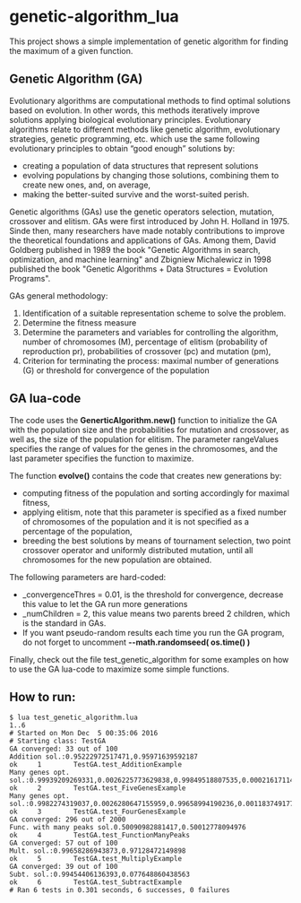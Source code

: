 # genetic-algorithm_lua

This project shows a simple implementation of genetic algorithm for finding the maximum of a given function.

## Genetic Algorithm (GA)

Evolutionary algorithms are computational methods to find optimal solutions based on evolution. In other words, this methods iteratively improve solutions applying biological evolutionary principles. Evolutionary algorithms relate to different methods like genetic algorithm, evolutionary strategies, genetic programming, etc. which use the same following evolutionary principles to obtain “good enough” solutions by:
  * creating a population of data structures that represent solutions
  * evolving populations by changing those solutions, combining them to create new ones, and, on average, 
  * making the better-suited survive and the worst-suited perish. 

Genetic algorithms (GAs) use the genetic operators selection, mutation, crossover and elitism. GAs were first introduced by John H. Holland in 1975. Sinde then, many researchers have made notably contributions to improve the theoretical foundations and applications of GAs. Among them, David Goldberg published in 1989 the book "Genetic Algorithms in search, optimization, and machine learning" and Zbigniew Michalewicz in 1998 published the book "Genetic Algorithms + Data Structures = Evolution Programs".
 
 GAs general methodology:
 1. Identification of a suitable representation scheme to solve the problem.
 2. Determine the fitness measure
 3. Determine the parameters and variables for controlling the algorithm, number of chromosomes (M), percentage of elitism (probability of reproduction pr), probabilities of crossover (pc) and mutation (pm), 
 4. Criterion for terminating the process: maximal number of generations (G) or threshold for convergence of the population

## GA lua-code

The code uses the **GenerticAlgorithm.new()** function to initialize the GA with the population size and the probabilities for mutation and crossover, as well as, the size of the population for elitism. The parameter rangeValues specifies the range of values for the genes in the chromosomes, and the last parameter specifies the function to maximize.

The function **evolve()** contains the code that creates new generations by:
  * computing fitness of the population and sorting accordingly for maximal fitness, 
  * applying elitism, note that this parameter is specified as a fixed number of chromosomes of the population and it is not specified as a percentage of the population, 
  * breeding the best solutions by means of tournament selection, two point crossover operator and uniformly distributed mutation, until all chromosomes for the new population are obtained.

The following parameters are hard-coded:
  * _convergenceThres = 0.01, is the threshold for convergence, decrease this value to let the GA run more generations
  * _numChildren = 2, this value means two parents breed 2 children, which is the standard in GAs.
  * If you want pseudo-random results each time you run the GA program, do not forget to uncomment 
    __--math.randomseed( os.time() )__

Finally, check out the file test_genetic_algorithm for some examples on how to use the GA lua-code to maximize some simple functions.

## How to run:
```
$ lua test_genetic_algorithm.lua 
1..6
# Started on Mon Dec  5 00:35:06 2016
# Starting class: TestGA
GA converged: 33 out of 100
Addition sol.:0.95222972517471,0.95971639592187
ok     1        TestGA.test_AdditionExample
Many genes opt. sol.:0.99939209269331,0.0026225773629838,0.99849518807535,0.00021617114553981,0.99677730211838
ok     2        TestGA.test_FiveGenesExample
Many genes opt. sol.:0.9982274319037,0.0026280647155959,0.99658994190236,0.0011837491771131
ok     3        TestGA.test_FourGenesExample
GA converged: 296 out of 2000
Func. with many peaks sol.0.50090982881417,0.50012778094976
ok     4        TestGA.test_FunctionManyPeaks
GA converged: 57 out of 100
Mult. sol.:0.99658286943873,0.97128472149898
ok     5        TestGA.test_MultiplyExample
GA converged: 39 out of 100
Subt. sol.:0.99454406136393,0.077648860438563
ok     6        TestGA.test_SubtractExample
# Ran 6 tests in 0.301 seconds, 6 successes, 0 failures
```
